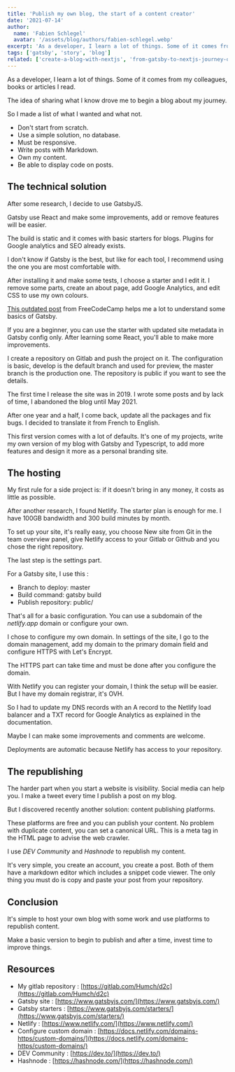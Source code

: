 ```yaml
---
title: 'Publish my own blog, the start of a content creator'
date: '2021-07-14'
author:
  name: 'Fabien Schlegel'
  avatar: '/assets/blog/authors/fabien-schlegel.webp'
excerpt: 'As a developer, I learn a lot of things. Some of it comes from my colleagues, books or articles I read. The idea of sharing what I know drove me to begin a blog about my journey.'
tags: ['gatsby', 'story', 'blog']
related: ['create-a-blog-with-nextjs', 'from-gatsby-to-nextjs-journey-of-a-blog']
---
```


As a developer, I learn a lot of things. Some of it comes from my colleagues, books or articles I read.

The idea of sharing what I know drove me to begin a blog about my journey.

So I made a list of what I wanted and what not.

- Don't start from scratch.
- Use a simple solution, no database.
- Must be responsive.
- Write posts with Markdown.
- Own my content.
- Be able to display code on posts.

## The technical solution

After some research, I decide to use GatsbyJS.

Gatsby use React and make some improvements, add or remove features will be easier.

The build is static and it comes with basic starters for blogs. Plugins for Google analytics and SEO already exists.

I don't know if Gatsby is the best, but like for each tool, I recommend using the one you are most comfortable with.

After installing it and make some tests, I choose a starter and I edit it. I remove some parts, create an about page, add Google Analytics, and edit CSS to use my own colours.

[This outdated post](https://www.freecodecamp.org/news/how-to-build-a-react-and-gatsby-powered-blog-in-about-10-minutes-625c35c06481/) from FreeCodeCamp helps me a lot to understand some basics of Gatsby.

If you are a beginner, you can use the starter with updated site metadata in Gatsby config only. After learning some React, you'll able to make more improvements.

I create a repository on Gitlab and push the project on it. The configuration is basic, develop is the default branch and used for preview, the master branch is the production one. The repository is public if you want to see the details.

The first time I release the site was in 2019. I wrote some posts and by lack of time, I abandoned the blog until May 2021.

After one year and a half, I come back, update all the packages and fix bugs. I decided to translate it from French to English.

This first version comes with a lot of defaults. It's one of my projects, write my own version of my blog with Gatsby and Typescript, to add more features and design it more as a personal branding site.

## The hosting

My first rule for a side project is: if it doesn't bring in any money, it costs as little as possible.

After another research, I found Netlify. The starter plan is enough for me. I have 100GB bandwidth and 300 build minutes by month.

To set up your site, it's really easy, you choose New site from Git in the team overview panel, give Netlify access to your Gitlab or Github and you chose the right repository.

The last step is the settings part.

For a Gatsby site, I use this :

- Branch to deploy: master
- Build command: gatsby build
- Publish repository: public/

That's all for a basic configuration. You can use a subdomain of the _netlify.app_ domain or configure your own.

I chose to configure my own domain. In settings of the site, I go to the domain management, add my domain to the primary domain field and configure HTTPS with Let's Encrypt.

The HTTPS part can take time and must be done after you configure the domain.

With Netlify you can register your domain, I think the setup will be easier. But I have my domain registrar, it's OVH.

So I had to update my DNS records with an A record to the Netlify load balancer and a TXT record for Google Analytics as explained in the documentation.

Maybe I can make some improvements and comments are welcome.

Deployments are automatic because Netlify has access to your repository.

## The republishing

The harder part when you start a website is visibility. Social media can help you. I make a tweet every time I publish a post on my blog.

But I discovered recently another solution: content publishing platforms.

These platforms are free and you can publish your content. No problem with duplicate content, you can set a canonical URL. This is a meta tag in the HTML page to advise the web crawler.

I use _DEV Community_ and _Hashnode_ to republish my content.

It's very simple, you create an account, you create a post. Both of them have a markdown editor which includes a snippet code viewer. The only thing you must do is copy and paste your post from your repository.

## Conclusion

It's simple to host your own blog with some work and use platforms to republish content.

Make a basic version to begin to publish and after a time, invest time to improve things.

## Resources

- My gitlab repository : [https://gitlab.com/Humch/d2c](https://gitlab.com/Humch/d2c)
- Gatsby site : [https://www.gatsbyjs.com/](https://www.gatsbyjs.com/)
- Gatsby starters : [https://www.gatsbyjs.com/starters/](https://www.gatsbyjs.com/starters/)
- Netlify : [https://www.netlify.com/](https://www.netlify.com/)
- Configure custom domain : [https://docs.netlify.com/domains-https/custom-domains/](https://docs.netlify.com/domains-https/custom-domains/)
- DEV Community : [https://dev.to/](https://dev.to/)
- Hashnode : [https://hashnode.com/](https://hashnode.com/)

